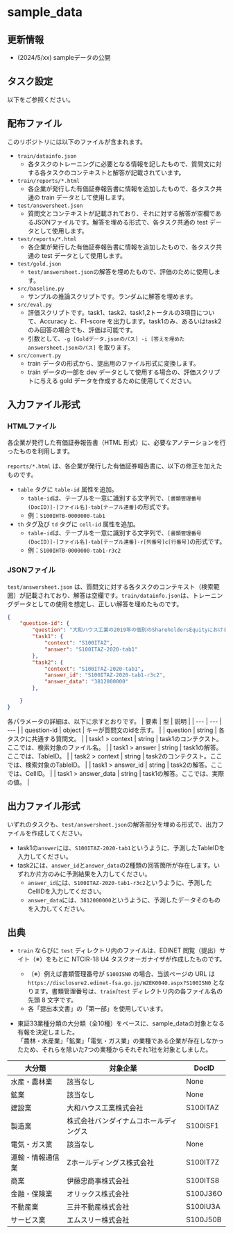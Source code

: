 # sample_data

## 更新情報

- (2024/5/xx) sampleデータの公開

## タスク設定

以下をご参照ください。

## 配布ファイル

このリポジトリには以下のファイルが含まれます。

- `train/datainfo.json`
    - 各タスクのトレーニングに必要となる情報を記したもので、質問文に対する各タスクのコンテキストと解答が記載されています。
- `train/reports/*.html`
    - 各企業が発行した有価証券報告書に情報を追加したもので、各タスク共通の train データとして使用します。
- `test/answersheet.json`
    - 質問文とコンテキストが記載されており、それに対する解答が空欄であるJSONファイルです。解答を埋める形式で、各タスク共通の test データとして使用します。
- `test/reports/*.html`
    - 各企業が発行した有価証券報告書に情報を追加したもので、各タスク共通の test データとして使用します。
- `test/gold.json`
    - `test/answersheet.json`の解答を埋めたもので、評価のために使用します。
- `src/baseline.py`
    - サンプルの推論スクリプトです。ランダムに解答を埋めます。
- `src/eval.py`
    - 評価スクリプトです。task1、task2、task1,2トータルの3項目について、Accuracy と、F1-score を出力します。task1のみ、あるいはtask2のみ回答の場合でも、評価は可能です。
    - 引数として、`-g [Goldデータ.jsonのパス] -i [答えを埋めたanswersheet.jsonのパス]` を取ります。
- `src/convert.py`
    - train データの形式から、提出用のファイル形式に変換します。
    - train データの一部を dev データとして使用する場合の、評価スクリプトに与える gold データを作成するために使用してください。

## 入力ファイル形式
### HTMLファイル
各企業が発行した有価証券報告書（HTML 形式）に、必要なアノテーションを行ったものを利用します。

`reports/*.html` は、各企業が発行した有価証券報告書に、以下の修正を加えたものです。

- `table` タグに `table-id` 属性を追加。
    - `table-id`は、テーブルを一意に識別する文字列で、`[書類管理番号(DocID)]-[ファイル名]-tab[テーブル連番]`の形式です。
    - 例：`S100IHTB-0000000-tab1`
- `th` タグ及び `td` タグに `cell-id` 属性を追加。
    - `table-id`は、テーブルを一意に識別する文字列で、`[書類管理番号(DocID)]-[ファイル名]-tab[テーブル連番]-r[列番号]c[行番号]`の形式です。
    - 例：`S100IHTB-0000000-tab1-r3c2`

### JSONファイル
`test/answersheet.json` は、質問文に対する各タスクのコンテキスト（検索範囲）が記載されており、解答は空欄です。`train/datainfo.json`は、トレーニングデータとしての使用を想定し、正しい解答を埋めたものです。

```json
{
    "question-id": {
        "question": "大和ハウス工業の2019年の個別のShareholdersEquityにおける「自己株式の処分」を含む表は？",
        "task1": {
            "context": "S100ITAZ",
            "answer": "S100ITAZ-2020-tab1"
        },
        "task2": {
            "context": "S100ITAZ-2020-tab1",
            "answer_id": "S100ITAZ-2020-tab1-r3c2",
            "answer_data": "3812000000"
        },

    }
}
```
各パラメータの詳細は、以下に示すとおりです。
| 要素 | 型 | 説明 |
| --- | --- | --- |
| question-id | object | キーが質問文のidを示す。 |
| question | string | 各タスクに共通する質問文。 |
| task1 > context | string | task1のコンテクスト。ここでは、検索対象のファイル名。 |
| task1 > answer | string | task1の解答。ここでは、TableID。 |
| task2 > context | string | task2のコンテクスト。ここでは、検索対象のTableID。 |
| task1 > answer_id | string | task2の解答。ここでは、CellID。 |
| task1 > answer_data | string | task1の解答。ここでは、実際の値。 |

## 出力ファイル形式
いずれのタスクも、`test/answersheet.json`の解答部分を埋める形式で、出力ファイルを作成してください。
- task1の`answer`には、`S100ITAZ-2020-tab1`というように、予測したTableIDを入力してください。
- task2には、`answer_id`と`answer_data`の2種類の回答箇所が存在します。いずれか片方のみに予測結果を入力してください。
    - `answer_id`には、`S100ITAZ-2020-tab1-r3c2`というように、予測したCellIDを入力してください。
    - `answer_data`には、`3812000000`というように、予測したデータそのものを入力してください。

## 出典

- `train` ならびに `test` ディレクトリ内のファイルは、EDINET 閲覧（提出）サイト（※）をもとに NTCIR-18 U4 タスクオーガナイザが作成したものです。
    - （※）例えば書類管理番号が `S100ISN0` の場合、当該ページの URL は `https://disclosure2.edinet-fsa.go.jp/WZEK0040.aspx?S100ISN0` となります。書類管理番号は、`train`/`test` ディレクトリ内の各ファイル名の先頭 8 文字です。
    - 各「提出本文書」の「第一部」を使用しています。

- 東証33業種分類の大分類（全10種）をベースに、sample_dataの対象となる有報を決定しました。\
「農林・水産業」「鉱業」「電気・ガス業」の業種である企業が存在しなかったため、それらを除いた7つの業種からそれぞれ1社を対象としました。

| 大分類 | 対象企業 | DocID |
| --- | --- | --- |
| 水産・農林業 | 該当なし | None |
| 鉱業 | 該当なし | None |
| 建設業 | 大和ハウス工業株式会社 | S100ITAZ |
| 製造業 | 株式会社バンダイナムコホールディングス | S100ISF1 |
| 電気・ガス業 | 該当なし | None |
| 運輸・情報通信業 | Zホールディングス株式会社 | S100IT7Z |
| 商業 | 伊藤忠商事株式会社 | S100ITS8 |
| 金融・保険業 | オリックス株式会社 | S100J36O |
| 不動産業 | 三井不動産株式会社 | S100IU3A |
| サービス業 | エムスリー株式会社 | S100J50B |